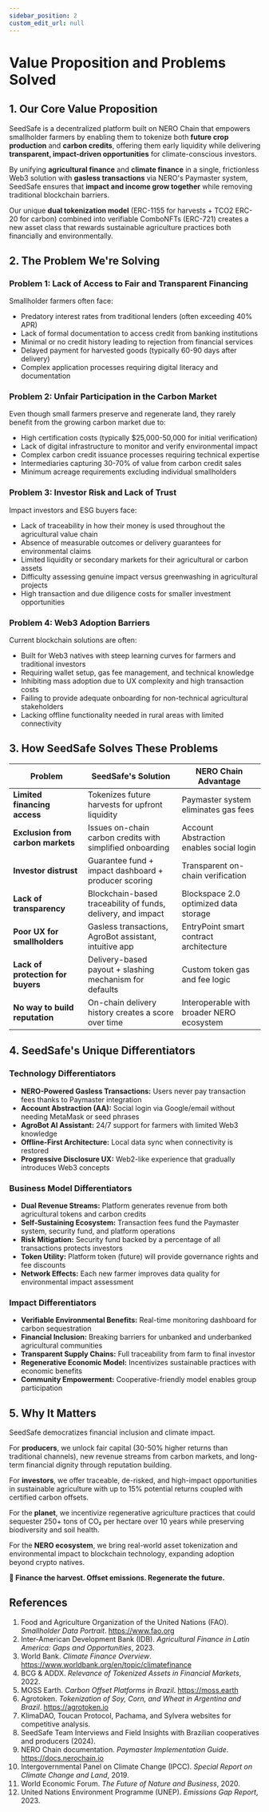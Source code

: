 ```yaml
---
sidebar_position: 2
custom_edit_url: null
---
```


# Value Proposition and Problems Solved

## 1. Our Core Value Proposition

SeedSafe is a decentralized platform built on NERO Chain that empowers smallholder farmers by enabling them to tokenize both **future crop production** and **carbon credits**, offering them early liquidity while delivering **transparent, impact-driven opportunities** for climate-conscious investors.

By unifying **agricultural finance** and **climate finance** in a single, frictionless Web3 solution with **gasless transactions** via NERO's Paymaster system, SeedSafe ensures that **impact and income grow together** while removing traditional blockchain barriers.

Our unique **dual tokenization model** (ERC-1155 for harvests + TCO2 ERC-20 for carbon) combined into verifiable ComboNFTs (ERC-721) creates a new asset class that rewards sustainable agriculture practices both financially and environmentally.

## 2. The Problem We're Solving

### Problem 1: Lack of Access to Fair and Transparent Financing

Smallholder farmers often face:

- Predatory interest rates from traditional lenders (often exceeding 40% APR)
- Lack of formal documentation to access credit from banking institutions
- Minimal or no credit history leading to rejection from financial services
- Delayed payment for harvested goods (typically 60-90 days after delivery)
- Complex application processes requiring digital literacy and documentation

### Problem 2: Unfair Participation in the Carbon Market

Even though small farmers preserve and regenerate land, they rarely benefit from the growing carbon market due to:

- High certification costs (typically $25,000-50,000 for initial verification)
- Lack of digital infrastructure to monitor and verify environmental impact
- Complex carbon credit issuance processes requiring technical expertise
- Intermediaries capturing 30-70% of value from carbon credit sales
- Minimum acreage requirements excluding individual smallholders

### Problem 3: Investor Risk and Lack of Trust

Impact investors and ESG buyers face:

- Lack of traceability in how their money is used throughout the agricultural value chain
- Absence of measurable outcomes or delivery guarantees for environmental claims
- Limited liquidity or secondary markets for their agricultural or carbon assets
- Difficulty assessing genuine impact versus greenwashing in agricultural projects
- High transaction and due diligence costs for smaller investment opportunities

### Problem 4: Web3 Adoption Barriers

Current blockchain solutions are often:

- Built for Web3 natives with steep learning curves for farmers and traditional investors
- Requiring wallet setup, gas fee management, and technical knowledge
- Inhibiting mass adoption due to UX complexity and high transaction costs
- Failing to provide adequate onboarding for non-technical agricultural stakeholders
- Lacking offline functionality needed in rural areas with limited connectivity

## 3. How SeedSafe Solves These Problems

| Problem | SeedSafe's Solution | NERO Chain Advantage |
|--------|----------------------|---------------------|
| **Limited financing access** | Tokenizes future harvests for upfront liquidity | Paymaster system eliminates gas fees |
| **Exclusion from carbon markets** | Issues on-chain carbon credits with simplified onboarding | Account Abstraction enables social login |
| **Investor distrust** | Guarantee fund + impact dashboard + producer scoring | Transparent on-chain verification |
| **Lack of transparency** | Blockchain-based traceability of funds, delivery, and impact | Blockspace 2.0 optimized data storage |
| **Poor UX for smallholders** | Gasless transactions, AgroBot assistant, intuitive app | EntryPoint smart contract architecture |
| **Lack of protection for buyers** | Delivery-based payout + slashing mechanism for defaults | Custom token gas and fee logic |
| **No way to build reputation** | On-chain delivery history creates a score over time | Interoperable with broader NERO ecosystem |

## 4. SeedSafe's Unique Differentiators

### Technology Differentiators

- **NERO-Powered Gasless Transactions:** Users never pay transaction fees thanks to Paymaster integration
- **Account Abstraction (AA):** Social login via Google/email without needing MetaMask or seed phrases
- **AgroBot AI Assistant:** 24/7 support for farmers with limited Web3 knowledge
- **Offline-First Architecture:** Local data sync when connectivity is restored
- **Progressive Disclosure UX:** Web2-like experience that gradually introduces Web3 concepts

### Business Model Differentiators

- **Dual Revenue Streams:** Platform generates revenue from both agricultural tokens and carbon credits
- **Self-Sustaining Ecosystem:** Transaction fees fund the Paymaster system, security fund, and platform operations
- **Risk Mitigation:** Security fund backed by a percentage of all transactions protects investors
- **Token Utility:** Platform token (future) will provide governance rights and fee discounts
- **Network Effects:** Each new farmer improves data quality for environmental impact assessment

### Impact Differentiators

- **Verifiable Environmental Benefits:** Real-time monitoring dashboard for carbon sequestration
- **Financial Inclusion:** Breaking barriers for unbanked and underbanked agricultural communities
- **Transparent Supply Chains:** Full traceability from farm to final investor
- **Regenerative Economic Model:** Incentivizes sustainable practices with economic benefits
- **Community Empowerment:** Cooperative-friendly model enables group participation

## 5. Why It Matters

SeedSafe democratizes financial inclusion and climate impact.

For **producers**, we unlock fair capital (30-50% higher returns than traditional channels), new revenue streams from carbon markets, and long-term financial dignity through reputation building.

For **investors**, we offer traceable, de-risked, and high-impact opportunities in sustainable agriculture with up to 15% potential returns coupled with certified carbon offsets.

For the **planet**, we incentivize regenerative agriculture practices that could sequester 250+ tons of CO₂ per hectare over 10 years while preserving biodiversity and soil health.

For the **NERO ecosystem**, we bring real-world asset tokenization and environmental impact to blockchain technology, expanding adoption beyond crypto natives.

**🌱 Finance the harvest. Offset emissions. Regenerate the future.**

## References

1. Food and Agriculture Organization of the United Nations (FAO). *Smallholder Data Portrait*. https://www.fao.org
2. Inter-American Development Bank (IDB). *Agricultural Finance in Latin America: Gaps and Opportunities*, 2023.
3. World Bank. *Climate Finance Overview*. https://www.worldbank.org/en/topic/climatefinance
4. BCG & ADDX. *Relevance of Tokenized Assets in Financial Markets*, 2022.
5. MOSS Earth. *Carbon Offset Platforms in Brazil*. https://moss.earth
6. Agrotoken. *Tokenization of Soy, Corn, and Wheat in Argentina and Brazil*. https://agrotoken.io
7. KlimaDAO, Toucan Protocol, Pachama, and Sylvera websites for competitive analysis.
8. SeedSafe Team Interviews and Field Insights with Brazilian cooperatives and producers (2024).
9. NERO Chain documentation. *Paymaster Implementation Guide*. https://docs.nerochain.io
10. Intergovernmental Panel on Climate Change (IPCC). *Special Report on Climate Change and Land*, 2019.
11. World Economic Forum. *The Future of Nature and Business*, 2020.
12. United Nations Environment Programme (UNEP). *Emissions Gap Report*, 2023.